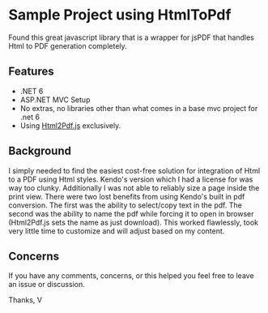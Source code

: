 # Sample Project using HtmlToPdf
Found this great javascript library that is a wrapper for jsPDF that handles Html to PDF generation completely. 

## Features
- .NET 6
- ASP.NET MVC Setup
- No extras, no libraries other than what comes in a base mvc project for .net 6
- Using [Html2Pdf.js](https://github.com/eKoopmans/html2pdf.js) exclusively.

## Background

I simply needed to find the easiest cost-free solution for integration of Html to a PDF using Html styles. Kendo's version which I had a license for was way too
clunky. Additionally I was not able to reliably size a page inside the print view. There were two lost benefits from using Kendo's built in pdf conversion. The first
was the ability to select/copy text in the pdf. The second was the ability to name the pdf while forcing it to open in browser (Html2Pdf.js sets the name as just download).
This worked flawlessly, took very little time to customize and will adjust based on my content. 

## Concerns

If you have any comments, concerns, or this helped you feel free to leave an issue or discussion.

Thanks,
V
